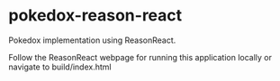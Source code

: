 # pokedox-reason-react
Pokedox implementation using ReasonReact.

Follow the ReasonReact webpage for running this application locally or navigate to build/index.html
